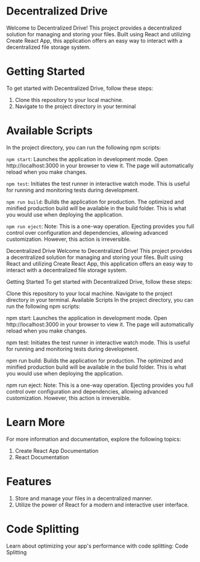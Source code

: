 
# Decentralized Drive

Welcome to Decentralized Drive! This project provides a decentralized solution for managing and storing your files. Built using React and utilizing Create React App, this application offers an easy way to interact with a decentralized file storage system.

# Getting Started
To get started with Decentralized Drive, follow these steps:

1. Clone this repository to your local machine.
2. Navigate to the project directory in your terminal

# Available Scripts
In the project directory, you can run the following npm scripts:

`npm start`: Launches the application in development mode. Open http://localhost:3000 in your browser to view it. The page will automatically reload when you make changes.

`npm test`: Initiates the test runner in interactive watch mode. This is useful for running and monitoring tests during development.

`npm run build`: Builds the application for production. The optimized and minified production build will be available in the build folder. This is what you would use when deploying the application.

`npm run eject`: Note: This is a one-way operation. Ejecting provides you full control over configuration and dependencies, allowing advanced customization. However, this action is irreversible.


Decentralized Drive
Welcome to Decentralized Drive! This project provides a decentralized solution for managing and storing your files. Built using React and utilizing Create React App, this application offers an easy way to interact with a decentralized file storage system.

Getting Started
To get started with Decentralized Drive, follow these steps:

Clone this repository to your local machine.
Navigate to the project directory in your terminal.
Available Scripts
In the project directory, you can run the following npm scripts:

npm start: Launches the application in development mode. Open http://localhost:3000 in your browser to view it. The page will automatically reload when you make changes.

npm test: Initiates the test runner in interactive watch mode. This is useful for running and monitoring tests during development.

npm run build: Builds the application for production. The optimized and minified production build will be available in the build folder. This is what you would use when deploying the application.

npm run eject: Note: This is a one-way operation. Ejecting provides you full control over configuration and dependencies, allowing advanced customization. However, this action is irreversible.

# Learn More
For more information and documentation, explore the following topics:

1. Create React App Documentation
2. React Documentation

# Features

1. Store and manage your files in a decentralized manner.
2. Utilize the power of React for a modern and interactive user interface.

# Code Splitting
 Learn about optimizing your app's performance with code splitting: Code Splitting
